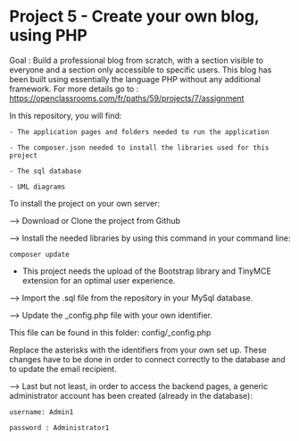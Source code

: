 # Project 5 - Create your own blog, using PHP

Goal : Build a professional blog from scratch, with a section visible to everyone and a section only accessible to specific users.
This blog has been built using essentially the language PHP without any additional framework.
For more details go to : https://openclassrooms.com/fr/paths/59/projects/7/assignment

In this repository, you will find:
    
    - The application pages and folders needed to run the application
    
    - The composer.json needed to install the libraries used for this project
    
    - The sql database
    
    - UML diagrams

To install the project on your own server:

--> Download or Clone the project from Github

--> Install the needed libraries by using this command in your command line:

    composer update

* This project needs the upload of the Bootstrap library and TinyMCE extension for an optimal user experience.

--> Import the .sql file from the repository in your MySql database.

--> Update the _config.php file with your own identifier. 

This file can be found in this folder: config/_config.php 

Replace the asterisks with the identifiers from your own set up. These changes have to be done in order to connect correctly to the database and to update the email recipient.

--> Last but not least, in order to access the backend pages, a generic administrator account has been created (already in the database):

    username: Admin1
    
    password : Administrator1